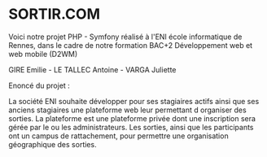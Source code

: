 # SORTIR.COM
Voici notre projet PHP - Symfony réalisé à l'ENI école informatique de Rennes, dans le cadre de notre formation BAC+2 Développement web et web mobile (D2WM)

GIRE Emilie  -  LE TALLEC Antoine  -  VARGA Juliette

Enoncé du projet :

La société ENI souhaite développer pour ses stagiaires actifs ainsi que ses anciens stagiaires une plateforme web leur permettant d organiser des sorties.
La plateforme est une plateforme privée dont une inscription sera gérée par le ou les administrateurs.
Les sorties, ainsi que les participants ont un campus de rattachement, pour permettre une organisation géographique des sorties.
